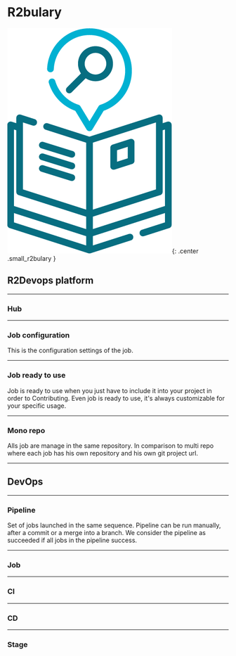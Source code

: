 # R2bulary

![r2bulary](images/r2bulary.png){: .center .small_r2bulary }


## R2Devops platform

___
### Hub


___
### Job configuration

This is the configuration settings of the job.

___
### Job ready to use

Job is ready to use when you just have to include it into your project in order to Contributing.
Even job is ready to use, it's always customizable for your specific usage.

___
### Mono repo
Alls job are manage in the same repository.
In comparison to multi repo where each job has his own repository and his own git project url.

---

## DevOps

___
### Pipeline

Set of jobs launched in the same sequence. Pipeline can be run manually, after a commit or a merge into a branch.
We consider the pipeline as succeeded if all jobs in the pipeline success.

___
### Job

___
### CI

___
### CD

___
### Stage
